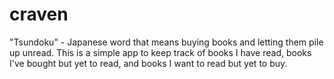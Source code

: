 # craven
"Tsundoku" - Japanese word that means buying books and letting them pile up unread. This is a simple app to keep track of books I have read, books I've bought but yet to read, and books I want to read but yet to buy.
